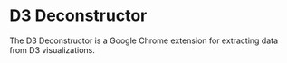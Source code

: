 D3 Deconstructor
=======

The D3 Deconstructor is a Google Chrome extension for extracting data from D3 visualizations.  